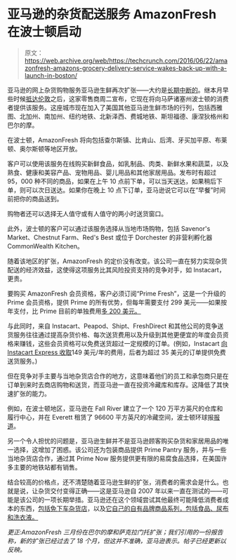 # 亚马逊的杂货配送服务 AmazonFresh 在波士顿启动 

> 原文：<https://web.archive.org/web/https://techcrunch.com/2016/06/22/amazonfresh-amazons-grocery-delivery-service-wakes-back-up-with-a-launch-in-boston/>

亚马逊的网上杂货购物服务亚马逊生鲜再次扩张——大约是[长期中断的](https://web.archive.org/web/20221224183407/http://www.recode.net/2016/5/24/11750670/amazonfresh-fresh-grocery-boston-uk-expansion)。继本月早些时候[抵达伦敦](https://web.archive.org/web/20221224183407/http://www.telegraph.co.uk/business/2016/06/09/amazon-fresh-launches-assault-on-uk-supermarkets/)之后，这家零售商周二宣布，它现在将向马萨诸塞州波士顿的消费者提供该服务。这座城市现在加入了美国其他亚马逊生鲜市场的行列，包括西雅图、北加州、南加州、纽约地铁、北新泽西、费城地铁、斯坦福德、康涅狄格州和巴尔的摩。

在波士顿，AmazonFresh 将向包括查尔斯镇、比肯山、后湾、牙买加平原、布莱顿、奥尔斯顿等地区开放。

客户可以使用该服务在线购买新鲜食品，如乳制品、肉类、新鲜水果和蔬菜，以及熟食、健康和美容产品、宠物用品、婴儿用品和其他家居用品。发布时有超过 95，000 种不同的商品，如果在上午 10 点前下单，可以当天送达，如果稍后下单，则可以次日送达。如果你在晚上 10 点下订单，亚马逊说它可以在“早餐”时间前把你的商品送到。

购物者还可以选择无人值守或有人值守的两小时送货窗口。

此外，波士顿的客户可以通过该服务选择从当地市场购物，包括 Savenor's Market、Chestnut Farm、Red's Best 或位于 Dorchester 的非营利孵化器 CommonWealth Kitchen。

随着该地区的扩张，AmazonFresh 的定价没有改变。该公司一直在努力实现杂货配送的经济效益，这使得这项服务比其风险投资支持的竞争对手，如 Instacart，更贵。

要购买 AmazonFresh 会员资格，客户必须订阅“Prime Fresh”，这是一个升级的 Prime 会员资格，提供 Prime 的所有优势，但每年需要支付 299 美元——如果按年支付，比 Prime 目前的单独费用[多 200 美元。](https://web.archive.org/web/20221224183407/http://www.amazon.com/gp/help/customer/display.html/ref=hp_left_v4_sib?ie=UTF8&nodeId=200444160)

与此同时，来自 Instacart、Peapod、Shipt、FreshDirect 和其他公司的竞争送货服务往往通过提高杂货价格、每次送货费用以及升级到其他更便宜的年度会员资格来赚钱，这些会员资格可以免费送货超过一定规模的订单。(例如，Instacart [向 Instacart Express 收取](https://web.archive.org/web/20221224183407/https://news.instacart.com/2015/12/29/weve-updated-our-delivery-prices/)149 美元/年的费用，后者为超过 35 美元的订单提供免费送货服务。)

但在竞争对手主要与当地杂货店合作的地方，这意味着他们的员工和承包商只是在订单到来时去商店购物和送货，而亚马逊一直在投资冷藏库和库存。这降低了其快速扩张的能力。

例如，在波士顿地区，亚马逊在 Fall River 建立了一个 120 万平方英尺的仓库和履行中心，并在 Everett 租赁了 96600 平方英尺的冷藏空间，波士顿环球报[报道](https://web.archive.org/web/20221224183407/https://www.bostonglobe.com/business/2016/06/21/amazonfresh-grocery-delivery-launches-boston/i6xPwu2DA3dw23fKERtxmM/story.html)。

另一个令人担忧的问题是，亚马逊生鲜并不是亚马逊顾客购买杂货和家居用品的唯一选择，这增加了困惑。该公司还为包装商品提供 Prime Pantry 服务，并与一些当地杂货店合作，通过其 Prime Now 服务提供更有限的易腐食品选择，在美国许多主要的地铁站都有销售。

结合较高的价格点，还不清楚随着亚马逊生鲜的扩张，消费者的需求会是什么。也就是说，让杂货交付变得正确——这是亚马逊自 2007 年以来一直在测试的——可能是该公司的一项长期举措。亚马逊还在这个领域尝试其他最终可能降低消费者成本的东西，[包括免下车杂货店](https://web.archive.org/web/20221224183407/http://www.bizjournals.com/sanjose/news/2016/05/16/exclusive-amazon-planning-second-drive-up-grocery.html)，以及[它自己的自有品牌商品系列，包括食品、尿布和洗衣液。](https://web.archive.org/web/20221224183407/http://www.wsj.com/articles/amazon-to-expand-private-label-offeringsfrom-food-to-diapers-1463346316)

*更正:AmazonFresh 三月份在巴尔的摩和萨克拉门托扩张；我们引用的一份报告称，新的扩张已经过去了 18 个月，但这并不准确，亚马逊表示。帖子已经更新以反映。*